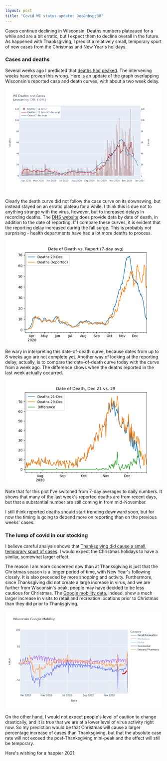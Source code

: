```yaml
---
layout: post
title: "Covid WI status update: Dec&nbsp;30"
---
```


Cases continue declining in Wisconsin. Deaths numbers plateaued for a while and are a bit erratic, but I expect them to decline overall in the future. As happened with Thanksgiving, I predict a relatively small, temporary spurt of new cases from the Christmas and New Year's holidays.

### Cases and deaths
Several weeks ago I predicted that [deaths had peaked](2020-12-07-status-update.md). The intervening weeks have proven this wrong. Here is an update of the graph overlapping Wisconsin's reported case and death curves, with about a two week delay.

![Cases and deaths](../assets/Cases-Deaths-WI_2020-12-29.png)

Clearly the death curve did not follow the case curve on its downswing, but instead stayed on an erratic plateau for a while. I think this is due not to anything strange with the virus, however, but to increased delays in recording deaths. The [DHS website](https://www.dhs.wisconsin.gov/covid-19/county.htm) does provide data by date of death, in addition to the date of reporting. If I compare these curves, it is evident that the reporting delay increased during the fall surge. This is probably not surprising - health departments have had a lot more deaths to process.

![Deaths reporting delay](../assets/Deaths-Delay_2020-12-29.png)

Be wary in interpreting this date-of-death curve, because dates from up to 8 weeks ago are not complete yet. Another way of looking at the reporting delay, actually, is to compare the date-of-death curve today with the curve from a week ago. The difference shows when the deaths reported in the last week actually occurred.

![Deaths difference](../assets/Deaths-Difference_2020-12-29.png)

Note that for this plot I've switched from 7-day averages to daily numbers. It shows that many of the last week's reported deaths are from recent days, but that a substantial number are still coming in from mid-November.

I still think reported deaths should start trending downward soon, but for now the timing is going to depend more on reporting than on the previous weeks' cases.

### The lump of covid in our stocking
I believe careful analysis shows that [Thanksgiving did cause a small, temporary spurt of cases](2020-12-21-thanksgiving.md). I would expect the Christmas holidays to have a similar, somewhat larger effect.

The reason I am more concerned now than at Thanksgiving is just that the Christmas season is a longer period of time, with New Year's following closely. It is also preceded by more shopping and activity. Furthermore, since Thanksgiving did not create a large increase in virus, and we are further from Wisconsin's peak, people may have decided to be less cautious for Christmas. The [Google mobility data](2020-11-15-mobility.md), indeed, show a much larger increase in visits to retail and recreation locations prior to Christmas than they did prior to Thanksgiving.

![Christmas mobility](../assets/Mobility-Google-Christmas.png)

On the other hand, I would not expect people's level of caution to change drastically, and it is true that we are at a lower level of virus activity right now. So my prediction would be that Christmas will cause a larger percentage increase of cases than Thanksgiving, but that the absolute case rate will not exceed the post-Thanksgiving mini-peak and the effect will still be temporary.

Here's wishing for a happier 2021.
